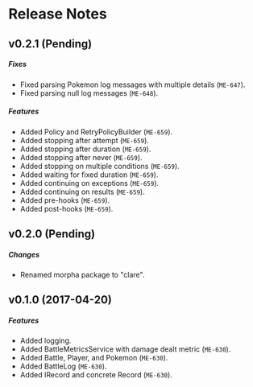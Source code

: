 # Release Notes

## v0.2.1 (Pending)
##### Fixes
- Fixed parsing Pokemon log messages with multiple details (`ME-647`).
- Fixed parsing null log messages (`ME-648`).

##### Features
- Added Policy and RetryPolicyBuilder (`ME-659`).
- Added stopping after attempt (`ME-659`).
- Added stopping after duration (`ME-659`).
- Added stopping after never (`ME-659`).
- Added stopping on multiple conditions (`ME-659`).
- Added waiting for fixed duration (`ME-659`).
- Added continuing on exceptions (`ME-659`).
- Added continuing on results (`ME-659`).
- Added pre-hooks (`ME-659`).
- Added post-hooks (`ME-659`).

## v0.2.0 (Pending)
##### Changes
- Renamed morpha package to "clare".

## v0.1.0 (2017-04-20)
##### Features
- Added logging.
- Added BattleMetricsService with damage dealt metric (`ME-630`).
- Added Battle, Player, and Pokemon (`ME-630`).
- Added BattleLog (`ME-630`).
- Added IRecord and concrete Record (`ME-630`).
